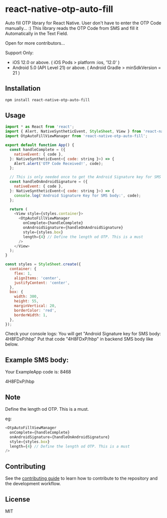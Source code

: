 # react-native-otp-auto-fill

Auto fill OTP library for React Native.
User don't have to enter the OTP Code manually... :)
This library reads the OTP Code from SMS and fill it Automatically in the Text Field.

Open for more contributors...

Support Only: 
- iOS 12.0 or above. ( iOS Pods > platform :ios, '12.0' )
- Android 5.0 (API Level 21) or above. ( Android Gradle > minSdkVersion = 21 )

## Installation

```sh
npm install react-native-otp-auto-fill
```

## Usage

```js
import * as React from 'react';
import { Alert, NativeSyntheticEvent, StyleSheet, View } from 'react-native';
import OtpAutoFillViewManager from 'react-native-otp-auto-fill';

export default function App() {
  const handleComplete = ({
    nativeEvent: { code },
  }: NativeSyntheticEvent<{ code: string }>) => {
    Alert.alert('OTP Code Received!', code);
  };

  // This is only needed once to get the Android Signature key for SMS body
  const handleOnAndroidSignature = ({
    nativeEvent: { code },
  }: NativeSyntheticEvent<{ code: string }>) => {
    console.log('Android Signature Key for SMS body:', code);
  };

  return (
    <View style={styles.container}>
      <OtpAutoFillViewManager
        onComplete={handleComplete}
        onAndroidSignature={handleOnAndroidSignature}
        style={styles.box}
        length={4} // Define the length od OTP. This is a must
      />
    </View>
  );
}

const styles = StyleSheet.create({
  container: {
    flex: 1,
    alignItems: 'center',
    justifyContent: 'center',
  },
  box: {
    width: 300,
    height: 55,
    marginVertical: 20,
    borderColor: 'red',
    borderWidth: 1,
  },
});
```

Check your console logs:
You will get "Android Signature key for SMS body: 4H8FDxP/hbp"
Put that code "4H8FDxP/hbp" in backend SMS body like below.

## Example SMS body:

Your ExampleApp code is: 8468

4H8FDxP/hbp

## Note
Define the length od OTP. This is a must.

eg:

```js
<OtpAutoFillViewManager
  onComplete={handleComplete}
  onAndroidSignature={handleOnAndroidSignature}
  style={styles.box}
  length={4} // Define the length od OTP. This is a must
/>
```


## Contributing

See the [contributing guide](CONTRIBUTING.md) to learn how to contribute to the repository and the development workflow.

## License

MIT
